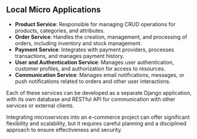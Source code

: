 **Local Micro Applications**
--

- **Product Service**: Responsible for managing CRUD operations for products, categories, and attributes.
- **Order Service**: Handles the creation, management, and processing of orders, including inventory and stock management.
- **Payment Service**: Integrates with payment providers, processes transactions, and manages payment history.
- **User and Authentication Service**: Manages user authentication, customer profiles, and authorization for access to resources.
- **Communication Service**: Manages email notifications, messages, or push notifications related to orders and other user interactions.

Each of these services can be developed as a separate Django application, with its own database and RESTful API for communication with other services or external clients.

Integrating microservices into an e-commerce project can offer significant flexibility and scalability, but it requires careful planning and a disciplined approach to ensure effectiveness and security.